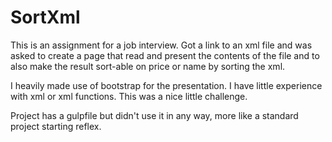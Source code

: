 # SortXml
This is an assignment for a job interview. Got a link to an xml file and was asked to create a page that read and present the contents of the file and to also make the result sort-able on price or name by sorting the xml.

​I heavily made use of bootstrap for the presentation. I have little experience with xml or xml functions. This was a nice little challenge​.

Project has a gulpfile but didn't use it in any way, more like a standard project starting reflex.

